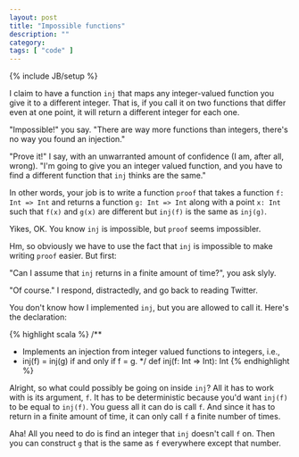 ```yaml
---
layout: post
title: "Impossible functions"
description: ""
category: 
tags: [ "code" ]
---
```

{% include JB/setup %}

I claim to have a function ```inj``` that maps any integer-valued function you give it to a different integer. That is, if you
call it on two functions that differ even at one point, it will return a different integer for each one.

"Impossible!" you say. "There are way more functions than integers, there's no way you found an injection."

"Prove it!" I say, with an unwarranted amount of confidence (I am, after all, wrong). "I'm going to give you an
integer valued function, and you have to find a different function that ```inj``` thinks are the same."

In other words, your job is to write a function ```proof``` that takes a function ```f: Int => Int``` and returns a function
```g: Int => Int``` along with a point ```x: Int``` such that ```f(x)``` and ```g(x)``` are different but
```inj(f)``` is the same as ```inj(g)```.

Yikes, OK. You know ```inj``` is impossible, but ```proof``` seems impossibler.

<!-- more -->

Hm, so obviously we have to use the fact that ```inj``` is impossible to make writing ```proof``` easier. But first:

"Can I assume that ```inj``` returns in a finite amount of time?", you ask slyly.

"Of course." I respond, distractedly, and go back to reading Twitter.

You don't know how I implemented ```inj```, but you are allowed to call it. Here's the declaration:

{% highlight scala %}
/**
 * Implements an injection from integer valued functions to integers, i.e.,
 * inj(f) = inj(g) if and only if f = g.
 */
def inj(f: Int => Int): Int
{% endhighlight %}

Alright, so what could possibly be going on inside ```inj```? All it has to work with is its argument, ```f```. It has
to be deterministic because you'd want ```inj(f)``` to be equal to ```inj(f)```. You guess all it can do is call ```f```.
And since it has to return in a finite amount of time, it can only call ```f``` a finite number of times.

Aha! All you need to do is find an integer that ```inj``` doesn't call ```f``` on. Then you can construct ```g``` that
is the same as ```f``` everywhere except that number.



